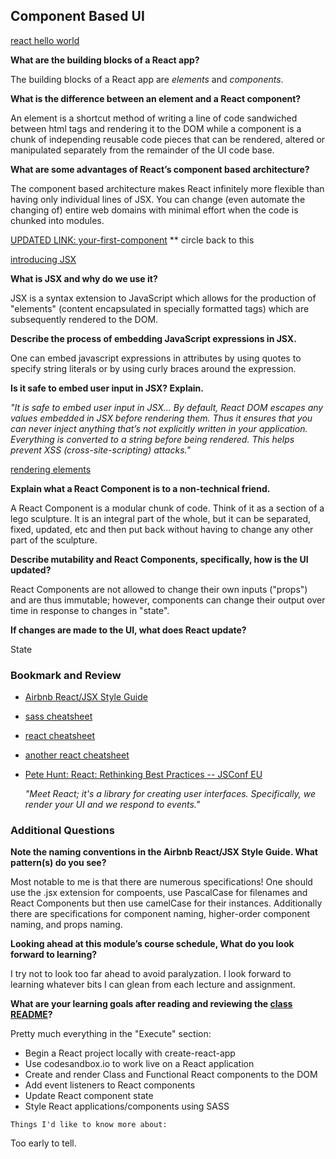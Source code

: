 ## Component Based UI
[react hello world](https://facebook.github.io/react/docs/hello-world.html)

**What are the building blocks of a React app?**

The building blocks of a React app are *elements* and *components*.

**What is the difference between an element and a React component?** 

An element is a shortcut method of writing a line of code sandwiched between html tags and rendering it to the DOM while a component is a chunk of independing reusable code pieces that can be rendered, altered or manipulated separately from the remainder of the UI code base.

**What are some advantages of React’s component based architecture?** 

The component based architecture makes React infinitely more flexible than having only individual lines of JSX. You can change (even automate the changing of) entire web domains with minimal effort when the code is chunked into modules. 

[UPDATED LINK: your-first-component](https://beta.reactjs.org/learn/your-first-component)
  ** circle back to this


[introducing JSX](https://facebook.github.io/react/docs/introducing-jsx.html)

**What is JSX and why do we use it?** 

JSX is a syntax extension to JavaScript which allows for the production of "elements" (content encapsulated in specially formatted tags) which are subsequently rendered to the DOM.

**Describe the process of embedding JavaScript expressions in JSX.**

One can embed javascript expressions in attributes by using quotes to specify string literals or by using curly braces around the expression. 

**Is it safe to embed user input in JSX? Explain.**

_"It is safe to embed user input in JSX... By default, React DOM escapes any values embedded in JSX before rendering them. Thus it ensures that you can never inject anything that’s not explicitly written in your application. Everything is converted to a string before being rendered. This helps prevent XSS (cross-site-scripting) attacks."_

[rendering elements](https://facebook.github.io/react/docs/rendering-elements.html)

**Explain what a React Component is to a non-technical friend.**
 
A React Component is a modular chunk of code. Think of it as a section of a lego sculpture. It is an integral part of the whole, but it can be separated, fixed, updated, etc and then put back without having to change any other part of the sculpture. 

**Describe mutability and React Components, specifically, how is the UI updated?** 

React Components  are not allowed to change their own inputs ("props") and are thus immutable; however, components can change their output over time in response to changes in "state".

**If changes are made to the UI, what does React update?**

State

### Bookmark and Review

* [Airbnb React/JSX Style Guide](https://airbnb.io/javascript/react/)
* [sass cheatsheet](https://devhints.io/sass)
* [react cheatsheet](https://devhints.io/react)
* [another react cheatsheet](https://reactcheatsheet.com/)

* [Pete Hunt: React: Rethinking Best Practices -- JSConf EU](https://www.youtube.com/watch?v=x7cQ3mrcKaY)

  _"Meet React; it's a library for creating user interfaces. Specifically, we render your UI and we respond to events."_

### Additional Questions

**Note the naming conventions in the Airbnb React/JSX Style Guide. What pattern(s) do you see?**

Most notable to me is that there are numerous specifications! One should use the .jsx extension for compoents, use PascalCase for filenames and React Components but then use camelCase for their instances. Additionally there are specifications for component naming, higher-order component naming, and props naming.

**Looking ahead at this module’s course schedule, What do you look forward to learning?** 

I try not to look too far ahead to avoid paralyzation. I look forward to learning whatever bits I can glean from each lecture and assignment.

**What are your learning goals after reading and reviewing the [class README](https://codefellows.github.io/code-401-javascript-guide/curriculum/class-26/)?** 

Pretty much everything in the "Execute" section:
* Begin a React project locally with create-react-app
* Use codesandbox.io to work live on a React application
* Create and render Class and Functional React components to the DOM
* Add event listeners to React components
* Update React component state
* Style React applications/components using SASS

`Things I'd like to know more about:`

Too early to tell.